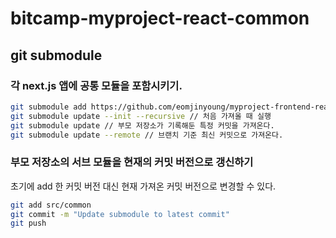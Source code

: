 # bitcamp-myproject-react-common

## git submodule

### 각 next.js 앱에 공통 모듈을 포함시키기.

```bash
git submodule add https://github.com/eomjinyoung/myproject-frontend-react-common src/common
git submodule update --init --recursive // 처음 가져올 때 실행
git submodule update // 부모 저장소가 기록해둔 특정 커밋을 가져온다.
git submodule update --remote // 브랜치 기준 최신 커밋으로 가져온다.
```

### 부모 저장소의 서브 모듈을 현재의 커밋 버전으로 갱신하기

초기에 add 한 커밋 버전 대신 현재 가져온 커밋 버전으로 변경할 수 있다.

```bash
git add src/common
git commit -m "Update submodule to latest commit"
git push
```
